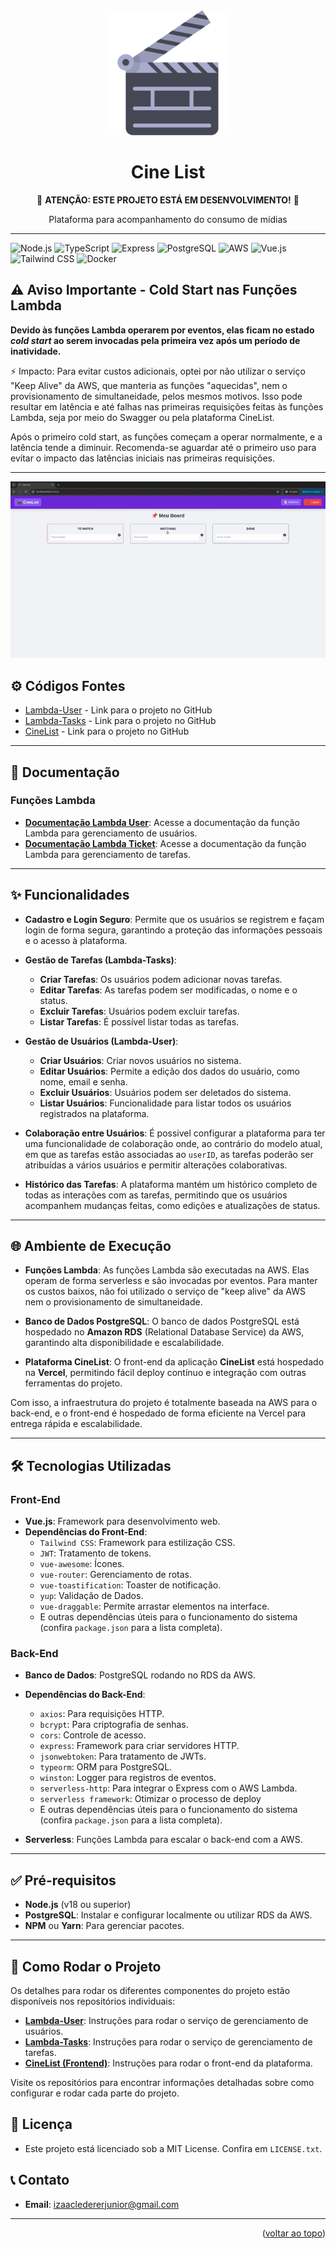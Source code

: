 <div align="center">
  <a name="readme-top"></a>

  <img src="./logo.svg" alt="Logo do Cine List" width="200" height="200">

  <h1>Cine List</h1>

🚧 **ATENÇÃO: ESTE PROJETO ESTÁ EM DESENVOLVIMENTO!** 🚧

  <p>
     Plataforma para acompanhamento do consumo de mídias
  </p>

</div>

---

<p align="center">
  <!-- Status da CI/CD (link) - Em validação... -->

  <!-- Tecnologias -->

![Node.js](https://img.shields.io/badge/Node.js-18.x-green?logo=node.js)
![TypeScript](https://img.shields.io/badge/TypeScript-5.x-blue?logo=typescript)
![Express](https://img.shields.io/badge/Express-5.x-lightgrey?logo=express)
![PostgreSQL](https://img.shields.io/badge/PostgreSQL-14.x-blue?logo=postgresql)
![AWS](https://img.shields.io/badge/AWS-lambda-orange?logo=aws)
![Vue.js](https://img.shields.io/badge/Vue.js-3.x-brightgreen?logo=vue.js)
![Tailwind CSS](https://img.shields.io/badge/Tailwind%20CSS-3.x-blue?logo=tailwindcss)
![Docker](https://img.shields.io/badge/Docker-blue?logo=docker)

</p>

## ⚠️ **Aviso Importante - Cold Start nas Funções Lambda**

**Devido às funções Lambda operarem por eventos, elas ficam no estado _cold start_ ao serem invocadas pela primeira vez após um período de inatividade.**

⚡ Impacto: Para evitar custos adicionais, optei por não utilizar o serviço "Keep Alive" da AWS, que manteria as funções "aquecidas", nem o provisionamento de simultaneidade, pelos mesmos motivos. Isso pode resultar em latência e até falhas nas primeiras requisições feitas às funções Lambda, seja por meio do Swagger ou pela plataforma CineList.

Após o primeiro cold start, as funções começam a operar normalmente, e a latência tende a diminuir. Recomenda-se aguardar até o primeiro uso para evitar o impacto das latências iniciais nas primeiras requisições.

---

<p align="center">

![Demonstração do CineList](./cinelist.gif)

</p>

## ⚙️ Códigos Fontes

- [Lambda-User](#) - Link para o projeto no GitHub
- [Lambda-Tasks](#) - Link para o projeto no GitHub
- [CineList](#) - Link para o projeto no GitHub

---

## 📄 Documentação

### Funções Lambda

- **[Documentação Lambda User](https://5pyye0j398.execute-api.us-east-2.amazonaws.com/dev/api-docs)**: Acesse a documentação da função Lambda para gerenciamento de usuários.
- **[Documentação Lambda Ticket](https://0m77hwa15l.execute-api.us-east-2.amazonaws.com/dev/api-docs)**: Acesse a documentação da função Lambda para gerenciamento de tarefas.

---

## ✨ Funcionalidades

- **Cadastro e Login Seguro**: Permite que os usuários se registrem e façam login de forma segura, garantindo a proteção das informações pessoais e o acesso à plataforma.

- **Gestão de Tarefas (Lambda-Tasks)**:
  - **Criar Tarefas**: Os usuários podem adicionar novas tarefas.
  - **Editar Tarefas**: As tarefas podem ser modificadas, o nome e o status.
  - **Excluir Tarefas**: Usuários podem excluir tarefas.
  - **Listar Tarefas**: É possível listar todas as tarefas.
- **Gestão de Usuários (Lambda-User)**:

  - **Criar Usuários**: Criar novos usuários no sistema.
  - **Editar Usuários**: Permite a edição dos dados do usuário, como nome, email e senha.
  - **Excluir Usuários**: Usuários podem ser deletados do sistema.
  - **Listar Usuários**: Funcionalidade para listar todos os usuários registrados na plataforma.

- **Colaboração entre Usuários**: É possivel configurar a plataforma para ter uma funcionalidade de colaboração onde, ao contrário do modelo atual, em que as tarefas estão associadas ao `userID`, as tarefas poderão ser atribuídas a vários usuários e permitir alterações colaborativas.

- **Histórico das Tarefas**: A plataforma mantém um histórico completo de todas as interações com as tarefas, permitindo que os usuários acompanhem mudanças feitas, como edições e atualizações de status.

---

## 🌐 Ambiente de Execução

- **Funções Lambda**: As funções Lambda são executadas na AWS. Elas operam de forma serverless e são invocadas por eventos. Para manter os custos baixos, não foi utilizado o serviço de "keep alive" da AWS nem o provisionamento de simultaneidade.
- **Banco de Dados PostgreSQL**: O banco de dados PostgreSQL está hospedado no **Amazon RDS** (Relational Database Service) da AWS, garantindo alta disponibilidade e escalabilidade.

- **Plataforma CineList**: O front-end da aplicação **CineList** está hospedado na **Vercel**, permitindo fácil deploy contínuo e integração com outras ferramentas do projeto.

Com isso, a infraestrutura do projeto é totalmente baseada na AWS para o back-end, e o front-end é hospedado de forma eficiente na Vercel para entrega rápida e escalabilidade.

---

## 🛠️ Tecnologias Utilizadas

### Front-End

- **Vue.js**: Framework para desenvolvimento web.
- **Dependências do Front-End**:
  - `Tailwind CSS`: Framework para estilização CSS.
  - `JWT`: Tratamento de tokens.
  - `vue-awesome`: Ícones.
  - `vue-router`: Gerenciamento de rotas.
  - `vue-toastification`: Toaster de notificação.
  - `yup`: Validação de Dados.
  - `vue-draggable`: Permite arrastar elementos na interface.
  - E outras dependências úteis para o funcionamento do sistema (confira `package.json` para a lista completa).

### Back-End

- **Banco de Dados**: PostgreSQL rodando no RDS da AWS.
- **Dependências do Back-End**:

  - `axios`: Para requisições HTTP.
  - `bcrypt`: Para criptografia de senhas.
  - `cors`: Controle de acesso.
  - `express`: Framework para criar servidores HTTP.
  - `jsonwebtoken`: Para tratamento de JWTs.
  - `typeorm`: ORM para PostgreSQL.
  - `winston`: Logger para registros de eventos.
  - `serverless-http`: Para integrar o Express com o AWS Lambda.
  - `serverless framework`: Otimizar o processo de deploy
  - E outras dependências úteis para o funcionamento do sistema (confira `package.json` para a lista completa).

- **Serverless**: Funções Lambda para escalar o back-end com a AWS.

---

## ✅ Pré-requisitos

- **Node.js** (v18 ou superior)
- **PostgreSQL**: Instalar e configurar localmente ou utilizar RDS da AWS.
- **NPM** ou **Yarn**: Para gerenciar pacotes.

---

## 🚀 Como Rodar o Projeto

Os detalhes para rodar os diferentes componentes do projeto estão disponíveis nos repositórios individuais:

- **[Lambda-User](#)**: Instruções para rodar o serviço de gerenciamento de usuários.
- **[Lambda-Tasks](#)**: Instruções para rodar o serviço de gerenciamento de tarefas.
- **[CineList (Frontend)](https://github.com/usuário/cinelist)**: Instruções para rodar o front-end da plataforma.

Visite os repositórios para encontrar informações detalhadas sobre como configurar e rodar cada parte do projeto.

## 📜 Licença

- Este projeto está licenciado sob a MIT License. Confira em `LICENSE.txt`.

## 📞 Contato

- **Email**: izaacledererjunior@gmail.com

---

<p align="right">(<a href="#readme-top">voltar ao topo</a>)</p>
